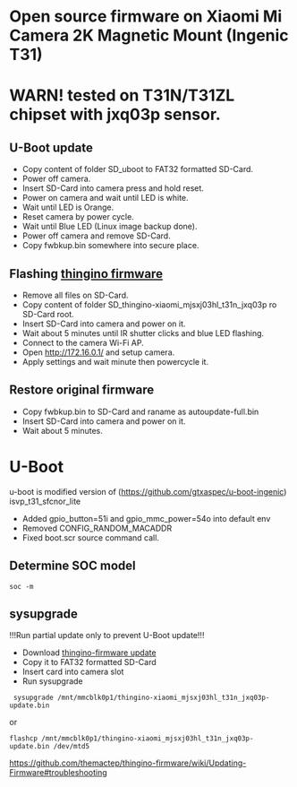# Open source firmware on Xiaomi Mi Camera 2K Magnetic Mount (Ingenic T31)
# WARN! tested on T31N/T31ZL chipset with jxq03p sensor.
## U-Boot update
- Copy content of folder SD_uboot to FAT32 formatted SD-Card.
- Power off camera.
- Insert SD-Card into camera press and hold reset.
- Power on camera and wait until LED is white.
- Wait until LED is Orange.
- Reset camera by power cycle.
- Wait until Blue LED (Linux image backup done).
- Power off camera and remove SD-Card.
- Copy fwbkup.bin somewhere into secure place.
  
## Flashing [thingino firmware](https://github.com/themactep/thingino-firmware)
- Remove all files on SD-Card.
- Copy content of folder SD_thingino-xiaomi_mjsxj03hl_t31n_jxq03p ro SD-Card root.
- Insert SD-Card into camera and power on it.
- Wait about 5 minutes until IR shutter clicks and blue LED flashing.
- Connect to the camera Wi-Fi AP.
- Open http://172.16.0.1/ and setup camera.
- Apply settings and wait minute then powercycle it.

## Restore original firmware
- Copy fwbkup.bin to SD-Card and raname as autoupdate-full.bin
- Insert SD-Card into camera and power on it.
- Wait about 5 minutes.


# U-Boot
u-boot is modified version of (https://github.com/gtxaspec/u-boot-ingenic) isvp_t31_sfcnor_lite
- Added gpio_button=51i and gpio_mmc_power=54o into default env
- Removed CONFIG_RANDOM_MACADDR
- Fixed boot.scr source command call.

## Determine SOC model
```
soc -m
```
## sysupgrade
!!!Run partial update only to prevent U-Boot update!!!
- Download [thingino-firmware update](https://github.com/themactep/thingino-firmware/releases/download/firmware_update/thingino-xiaomi_mjsxj03hl_t31n_jxq03p-update.bin)
- Copy it to FAT32 formatted SD-Card
- Insert card into camera slot
- Run sysupgrade
```
 sysupgrade /mnt/mmcblk0p1/thingino-xiaomi_mjsxj03hl_t31n_jxq03p-update.bin
```
or
```
flashcp /mnt/mmcblk0p1/thingino-xiaomi_mjsxj03hl_t31n_jxq03p-update.bin /dev/mtd5
```
https://github.com/themactep/thingino-firmware/wiki/Updating-Firmware#troubleshooting
